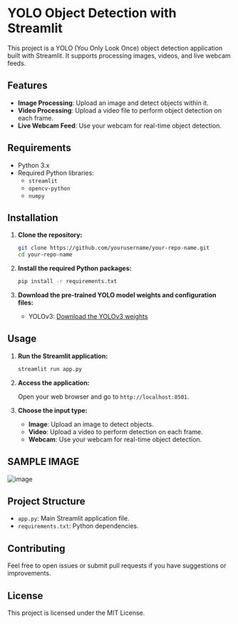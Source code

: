 
# YOLO Object Detection with Streamlit

This project is a YOLO (You Only Look Once) object detection application built with Streamlit. It supports processing images, videos, and live webcam feeds.

## Features

- **Image Processing**: Upload an image and detect objects within it.
- **Video Processing**: Upload a video file to perform object detection on each frame.
- **Live Webcam Feed**: Use your webcam for real-time object detection.

## Requirements

- Python 3.x
- Required Python libraries:
  - `streamlit`
  - `opencv-python`
  - `numpy`

## Installation

1. **Clone the repository:**

    ```bash
    git clone https://github.com/yourusername/your-repo-name.git
    cd your-repo-name
    ```

2. **Install the required Python packages:**

    ```bash
    pip install -r requirements.txt
    ```

3. **Download the pre-trained YOLO model weights and configuration files:**

    - YOLOv3: [Download the YOLOv3 weights](https://github.com/ultralytics/yolov5.git) 

## Usage

1. **Run the Streamlit application:**

    ```bash
    streamlit run app.py
    ```

2. **Access the application:**

    Open your web browser and go to `http://localhost:8501`.

3. **Choose the input type:**

    - **Image**: Upload an image to detect objects.
    - **Video**: Upload a video to perform detection on each frame.
    - **Webcam**: Use your webcam for real-time object detection.
  
## SAMPLE IMAGE
![image](https://github.com/user-attachments/assets/8740a7f5-6548-416e-9f90-641e6d8762d5)


## Project Structure

- `app.py`: Main Streamlit application file.
- `requirements.txt`: Python dependencies.

## Contributing

Feel free to open issues or submit pull requests if you have suggestions or improvements.

## License

This project is licensed under the MIT License.
